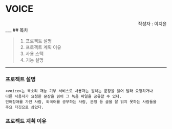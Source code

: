 # VOICE
<div style="text-align: right"> 작성자 : 이지윤</div>
___
## 목차

>1. 프로젝트 설명
>2. 프로젝트 계획 이유
>3. 사용 스택
>4. 기능 설명

___
### 프로젝트 설명
    <voice>는 목소리 재능 기부 서비스로 사용자는 원하는 문장을 읽어 달라 요청하거나 
    다른 사용자가 요청한 문장을 읽어 그 녹음 파일을 공유할 수 있다.
    언어장애를 가진 사람, 외국어를 공부하는 사람, 문맹 등 글을 잘 읽지 못하는 사람들을 
    주요 타깃으로 삼았다.

### 프로젝트 계획 이유

